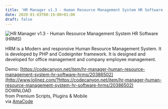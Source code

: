 ```yaml
---
title: 'HR Manager v1.3 - Human Resource Management System HR Software (HRMS)'
date: 2020-01-03T00:19:00+01:00
draft: false
---
```


![HR Manager v1.3 - Human Resource Management System HR Software (HRMS)](http://www.codelist.cc/uploads/posts/2020-01/1577950496_hrm.jpg "HR Manager v1.3 - Human Resource Management System HR Software (HRMS)")  
  
HRM is a Modern and responsive Human Resource Management System. It is developed by PHP and Codeigniter framework. It is designed and developed for office management and company employee management.  
  
Demo: [https://codecanyon.net/item/hr-manager-human-resource-management-system-hr-software-hrms/20386502](http://www.lolinez.com/?https://codecanyon.net/item/hr-manager-human-resource-management-system-hr-software-hrms/20386502)  
DOWNLOAD  
from Premium Scripts, Plugins & Mobile  
via [AmaCode](https://amazcode.ooo)